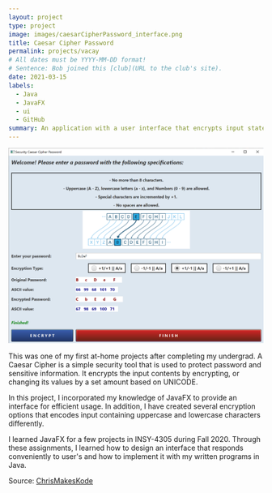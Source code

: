 ```yaml
---
layout: project
type: project
image: images/caesarCipherPassword_interface.png
title: Caesar Cipher Password
permalink: projects/vacay
# All dates must be YYYY-MM-DD format!
# Sentence: Bob joined this [club](URL to the club's site).
date: 2021-03-15
labels:
  - Java
  - JavaFX
  - ui
  - GitHub
summary: An application with a user interface that encrypts input statements.
---
```


<img class="ui medium right floated rounded image" src="../images/caesarCipherPassword_interface.png">

This was one of my first at-home projects after completing my undergrad. A Caesar Cipher is a simple security tool that is used to protect password and sensitive information. It encrypts the input contents by encrypting, or changing its values by a set amount based on UNICODE.

In this project, I incorporated my knowledge of JavaFX to provide an interface for efficient usage. In addition, I have created several encryption options that encodes input containing uppercase and lowercase characters differently.

I learned JavaFX for a few projects in INSY-4305 during Fall 2020. Through these assignments, I learned how to design an interface that responds conveniently to user's and how to implement it with my written programs in Java. 
 
Source: <a href="https://github.com/"><i class="large github icon"></i>ChrisMakesKode</a>
